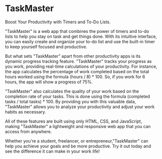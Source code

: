 # TaskMaster
Boost Your Productivity with Timers and To-Do Lists.

"TaskMaster" is a web app that combines the power of timers and to-do lists to help you stay on task and get things done. With its intuitive interface, you can easily create and organize your to-do list and use the built-in timer to keep yourself focused and productive.

But what sets "TaskMaster" apart from other productivity apps is its dynamic progress tracking feature. "TaskMaster" tracks your progress as you work, providing real-time calculations of your productivity. For instance, the app calculates the percentage of work completed based on the total hours worked using the formula (hours / 8) * 100. So, if you work for 6 hours, the app will show a progress of 75%.

"TaskMaster" also calculates the quality of your work based on the completion rate of your tasks. This is done using the formula (completed tasks / total tasks) * 100. By providing you with this valuable data, "TaskMaster" allows you to analyze your productivity and adjust your work habits as necessary.

All of these features are built using only HTML, CSS, and JavaScript, making "TaskMaster" a lightweight and responsive web app that you can access from anywhere.

Whether you're a student, freelancer, or entrepreneur,"TaskMaster" can help you achieve your goals and be more productive. Try it out today and see the difference it can make in your work life!

